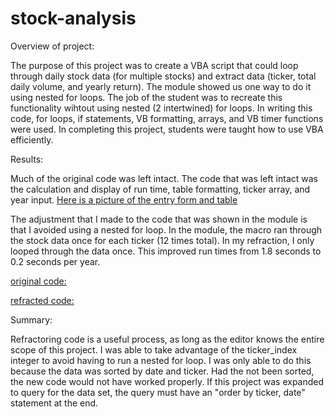 # stock-analysis

Overview of project:

  The purpose of this project was to create a VBA script that could loop through daily stock data (for multiple stocks) and extract data (ticker, total daily volume, and yearly return). The module showed us one way to do it using nested for loops. The job of the student was to recreate this functionality wihtout using nested (2 intertwined) for loops. In writing this code, for loops, if statements, VB formatting, arrays, and VB timer functions were used. In completing this project, students were taught how to use VBA efficiently.


Results:

  Much of the original code was left intact. The code that was left intact was the calculation and display of run time, table formatting, ticker array, and year input.
[Here is a picture of the entry form and table](https://github.com/jrg12300/stock-analysis/blob/main/Resources/Form%20Picture.png)

  The adjustment that I made to the code that was shown in the module is that I avoided using a nested for loop. In the module, the macro ran through the stock data once for each ticker (12 times total). In my refraction, I only looped through the data once. This improved run times from 1.8 seconds to 0.2 seconds per year.
  
[original code:](https://github.com/jrg12300/stock-analysis/blob/main/Resources/Old%20For%20Loop.png)


[refracted code:](https://github.com/jrg12300/stock-analysis/blob/main/Resources/New%20For%20Loop.png)



Summary:

  Refractoring code is a useful process, as long as the editor knows the entire scope of this project. I was able to take advantage of the ticker_index integer to avoid having to run a nested for loop. I was only able to do this because the data was sorted by date and ticker. Had the not been sorted, the new code would not have worked properly. If this project was expanded to query for the data set, the query must have an "order by ticker, date" statement at the end.
